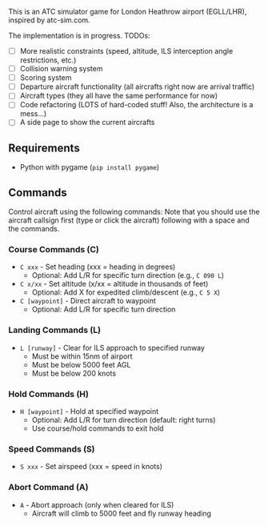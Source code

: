 This is an ATC simulator game for London Heathrow airport (EGLL/LHR), inspired by atc-sim.com.

The implementation is in progress. TODOs:
- [ ] More realistic constraints (speed, altitude, ILS interception angle restrictions, etc.)
- [ ] Collision warning system
- [ ] Scoring system
- [ ] Departure aircraft functionality (all aircrafts right now are arrival traffic)
- [ ] Aircraft types (they all have the same performance for now)
- [ ] Code refactoring (LOTS of hard-coded stuff! Also, the architecture is a mess...)
- [ ] A side page to show the current aircrafts

## Requirements
- Python with pygame (`pip install pygame`)

## Commands
Control aircraft using the following commands: Note that you should use the aircraft callsign first (type or click the aircraft) following with a space and the commands.

### Course Commands (C)
- `C xxx` - Set heading (xxx = heading in degrees)
  - Optional: Add L/R for specific turn direction (e.g., `C 090 L`)
- `C x/xx` - Set altitude (x/xx = altitude in thousands of feet)
  - Optional: Add X for expedited climb/descent (e.g., `C 5 X`)
- `C [waypoint]` - Direct aircraft to waypoint
  - Optional: Add L/R for specific turn direction

### Landing Commands (L)
- `L [runway]` - Clear for ILS approach to specified runway
  - Must be within 15nm of airport
  - Must be below 5000 feet AGL
  - Must be below 200 knots

### Hold Commands (H)
- `H [waypoint]` - Hold at specified waypoint
  - Optional: Add L/R for turn direction (default: right turns)
  - Use course/hold commands to exit hold

### Speed Commands (S)
- `S xxx` - Set airspeed (xxx = speed in knots)

### Abort Command (A)
- `A` - Abort approach (only when cleared for ILS)
  - Aircraft will climb to 5000 feet and fly runway heading
